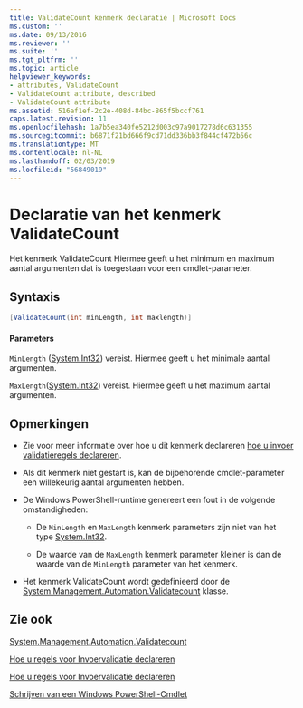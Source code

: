 ```yaml
---
title: ValidateCount kenmerk declaratie | Microsoft Docs
ms.custom: ''
ms.date: 09/13/2016
ms.reviewer: ''
ms.suite: ''
ms.tgt_pltfrm: ''
ms.topic: article
helpviewer_keywords:
- attributes, ValidateCount
- ValidateCount attribute, described
- ValidateCount attribute
ms.assetid: 516af1ef-2c2e-408d-84bc-865f5bccf761
caps.latest.revision: 11
ms.openlocfilehash: 1a7b5ea340fe5212d003c97a9017278d6c631355
ms.sourcegitcommit: b6871f21bd666f9cd71dd336bb3f844cf472b56c
ms.translationtype: MT
ms.contentlocale: nl-NL
ms.lasthandoff: 02/03/2019
ms.locfileid: "56849019"
---
```

# <a name="validatecount-attribute-declaration"></a>Declaratie van het kenmerk ValidateCount

Het kenmerk ValidateCount Hiermee geeft u het minimum en maximum aantal argumenten dat is toegestaan voor een cmdlet-parameter.

## <a name="syntax"></a>Syntaxis

```csharp
[ValidateCount(int minLength, int maxlength)]
```

#### <a name="parameters"></a>Parameters

`MinLength` ([System.Int32](/dotnet/api/System.Int32)) vereist. Hiermee geeft u het minimale aantal argumenten.

`MaxLength`([System.Int32](/dotnet/api/System.Int32)) vereist. Hiermee geeft u het maximum aantal argumenten.

## <a name="remarks"></a>Opmerkingen

- Zie voor meer informatie over hoe u dit kenmerk declareren [hoe u invoer validatieregels declareren](http://msdn.microsoft.com/en-us/544c2100-62ba-4be4-b2a2-cc0d4e4fc45b).

- Als dit kenmerk niet gestart is, kan de bijbehorende cmdlet-parameter een willekeurig aantal argumenten hebben.

- De Windows PowerShell-runtime genereert een fout in de volgende omstandigheden:

    - De `MinLength` en `MaxLength` kenmerk parameters zijn niet van het type [System.Int32](/dotnet/api/System.Int32).

    - De waarde van de `MaxLength` kenmerk parameter kleiner is dan de waarde van de `MinLength` parameter van het kenmerk.

- Het kenmerk ValidateCount wordt gedefinieerd door de [System.Management.Automation.Validatecount](/dotnet/api/System.Management.Automation.ValidateCount) klasse.

## <a name="see-also"></a>Zie ook

[System.Management.Automation.Validatecount](/dotnet/api/System.Management.Automation.ValidateCount)

[Hoe u regels voor Invoervalidatie declareren](http://msdn.microsoft.com/en-us/544c2100-62ba-4be4-b2a2-cc0d4e4fc45b)

[Hoe u regels voor Invoervalidatie declareren](http://msdn.microsoft.com/en-us/544c2100-62ba-4be4-b2a2-cc0d4e4fc45b)

[Schrijven van een Windows PowerShell-Cmdlet](./writing-a-windows-powershell-cmdlet.md)
